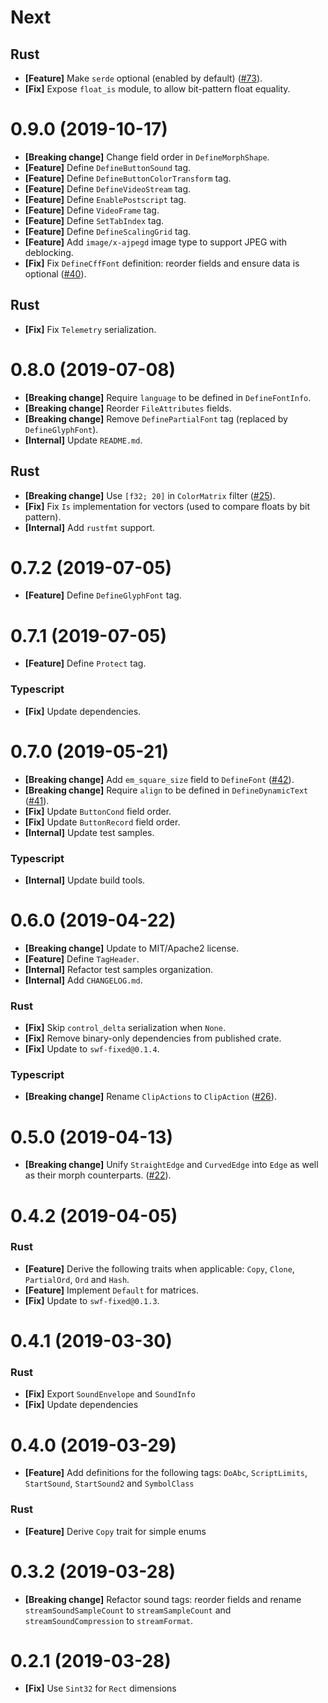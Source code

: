 # Next

## Rust

- **[Feature]** Make `serde` optional (enabled by default) ([#73](https://github.com/open-flash/swf-tree/issues/73)).
- **[Fix]** Expose `float_is` module, to allow bit-pattern float equality.

# 0.9.0 (2019-10-17)

- **[Breaking change]** Change field order in `DefineMorphShape`.
- **[Feature]** Define `DefineButtonSound` tag.
- **[Feature]** Define `DefineButtonColorTransform` tag.
- **[Feature]** Define `DefineVideoStream` tag.
- **[Feature]** Define `EnablePostscript` tag.
- **[Feature]** Define `VideoFrame` tag.
- **[Feature]** Define `SetTabIndex` tag.
- **[Feature]** Define `DefineScalingGrid` tag.
- **[Feature]** Add `image/x-ajpegd` image type to support JPEG with deblocking.
- **[Fix]** Fix `DefineCffFont` definition: reorder fields and ensure data is optional ([#40](https://github.com/open-flash/swf-tree/issues/40)).

## Rust

- **[Fix]** Fix `Telemetry` serialization.

# 0.8.0 (2019-07-08)

- **[Breaking change]** Require `language` to be defined in `DefineFontInfo`.
- **[Breaking change]** Reorder `FileAttributes` fields.
- **[Breaking change]** Remove `DefinePartialFont` tag (replaced by `DefineGlyphFont`).
- **[Internal]** Update `README.md`.

## Rust

- **[Breaking change]** Use `[f32; 20]` in `ColorMatrix` filter ([#25](https://github.com/open-flash/swf-tree/issues/25)).
- **[Fix]** Fix `Is` implementation for vectors (used to compare floats by bit pattern).
- **[Internal]** Add `rustfmt` support.

# 0.7.2 (2019-07-05)

- **[Feature]** Define `DefineGlyphFont` tag.

# 0.7.1 (2019-07-05)

- **[Feature]** Define `Protect` tag.

### Typescript

- **[Fix]** Update dependencies.

# 0.7.0 (2019-05-21)

- **[Breaking change]** Add `em_square_size` field to `DefineFont` ([#42](https://github.com/open-flash/swf-tree/issues/42)).
- **[Breaking change]** Require `align` to be defined in `DefineDynamicText` ([#41](https://github.com/open-flash/swf-tree/issues/41)).
- **[Fix]** Update `ButtonCond` field order.
- **[Fix]** Update `ButtonRecord` field order.
- **[Internal]** Update test samples.

### Typescript

- **[Internal]** Update build tools.

# 0.6.0 (2019-04-22)

- **[Breaking change]** Update to MIT/Apache2 license.
- **[Feature]** Define `TagHeader`.
- **[Internal]** Refactor test samples organization.
- **[Internal]** Add `CHANGELOG.md`.

### Rust

- **[Fix]** Skip `control_delta` serialization when `None`.
- **[Fix]** Remove binary-only dependencies from published crate.
- **[Fix]** Update to `swf-fixed@0.1.4`.

### Typescript

- **[Breaking change]** Rename `ClipActions` to `ClipAction` ([#26](https://github.com/open-flash/swf-tree/issues/26)).

# 0.5.0 (2019-04-13)

- **[Breaking change]** Unify `StraightEdge` and `CurvedEdge` into `Edge` as well as their morph counterparts. ([#22](https://github.com/open-flash/swf-tree/issues/22)).

# 0.4.2 (2019-04-05)

### Rust

- **[Feature]** Derive the following traits when applicable: `Copy`, `Clone`, `PartialOrd`, `Ord` and `Hash`.
- **[Feature]** Implement `Default` for matrices.
- **[Fix]** Update to `swf-fixed@0.1.3`.

# 0.4.1 (2019-03-30)

### Rust

- **[Fix]** Export `SoundEnvelope` and `SoundInfo`
- **[Fix]** Update dependencies

# 0.4.0 (2019-03-29)

- **[Feature]** Add definitions for the following tags: `DoAbc`, `ScriptLimits`, `StartSound`, `StartSound2` and `SymbolClass`

### Rust
- **[Feature]** Derive `Copy` trait for simple enums

# 0.3.2 (2019-03-28)

- **[Breaking change]** Refactor sound tags: reorder fields and rename `streamSoundSampleCount` to `streamSampleCount` and `streamSoundCompression` to `streamFormat`.

# 0.2.1 (2019-03-28)

- **[Fix]** Use `Sint32` for `Rect` dimensions

